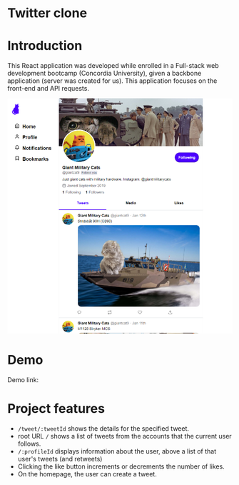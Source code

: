 # Twitter clone

# Introduction

This React application was developed while enrolled in a Full-stack web development bootcamp (Concordia University), given a backbone application (server was created for us). This application focuses on the front-end and API requests.

<img src="twitterclone_home.png">

# Demo

Demo link:

# Project features

- `/tweet/:tweetId` shows the details for the specified tweet.
- root URL `/` shows a list of tweets from the accounts that the current user follows.
- `/:profileId` displays information about the user, above a list of that user's tweets (and retweets)
- Clicking the like button increments or decrements the number of likes.
- On the homepage, the user can create a tweet.
